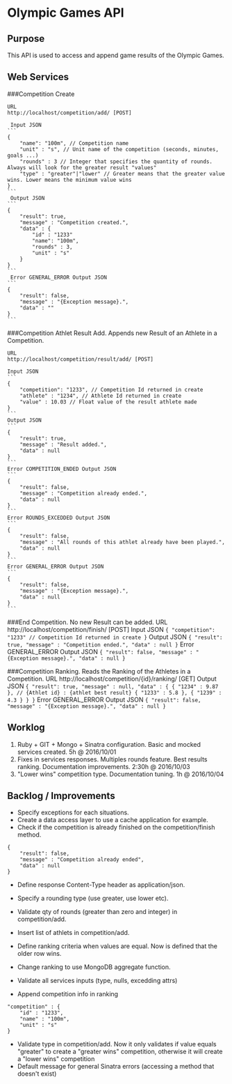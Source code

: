 # Olympic Games API

## Purpose 

This API is used to access and append game results of the Olympic Games.


## Web Services

###Competition Create

	URL
	http://localhost/competition/add/ [POST]

	 Input JSON
	```
	{
		"name": "100m", // Competition name
		"unit" : "s", // Unit name of the competition (seconds, minutes, goals ...)
		"rounds" : 3 // Integer that specifies the quantity of rounds. Always will look for the greater result "values"
		"type" : "greater"|"lower" // Greater means that the greater value wins. Lower means the minimum value wins
	}
	```
	 Output JSON
	```
	{
		"result": true,
		"message" : "Competition created.",
		"data" : {
			"id" : "1233"
			"name": "100m",
			"rounds" : 3,
			"unit" : "s"
		}
	}
	```
	 Error GENERAL_ERROR Output JSON
	```
	{
		"result": false,
		"message" : "{Exception message}.",
		"data" : ""
	}
	```

###Competition Athlet Result Add. Appends new Result of an Athlete in a Competition.

	URL
	http://localhost/competition/result/add/ [POST]

	Input JSON
	```
	{
		"competition": "1233", // Competition Id returned in create
		"athlete" : "1234", // Athlete Id returned in create
		"value" : 10.03 // Float value of the result athlete made
	}
	```
	Output JSON
	```
	{
		"result": true,
		"message" : "Result added.",
		"data" : null
	}
	```
	Error COMPETITION_ENDED Output JSON
	```
	{
		"result": false,
		"message" : "Competition already ended.",
		"data" : null
	}
	```
	Error ROUNDS_EXCEDDED Output JSON
	```
	{
		"result": false,
		"message" : "All rounds of this athlet already have been played.",
		"data" : null
	}
	```
	Error GENERAL_ERROR Output JSON
	```
	{
		"result": false,
		"message" : "{Exception message}.",
		"data" : null
	}
	```

###End Competition. No new Result can be added. 
	URL
	http://localhost/competition/finish/ [POST]
	Input JSON
	```
	{
		"competition": "1233" // Competition Id returned in create
	}
	```
	Output JSON
	```
	{
		"result": true,
		"message" : "Competition ended.",
		"data" : null
	}
	```
	Error GENERAL_ERROR Output JSON
	```
	{
		"result": false,
		"message" : "{Exception message}.",
		"data" : null
	}
	```

###Competition Ranking. Reads the Ranking of the Athletes in a Competition.
	URL
	http://localhost/competition/{id}/ranking/ [GET]
	Output JSON
	```
	{
		"result": true,
		"message" : null,
		"data" : {
			{ "1234" : 9.87 }, // {Athlet id} : {athlet best result}
			{ "1233" : 5.8 },
			{ "1239" : 4.3 }
		}
	}
	```
	Error GENERAL_ERROR Output JSON
	```
	{
		"result": false,
		"message" : "{Exception message}.",
		"data" : null
	}
	```


## Worklog

1. Ruby + GIT + Mongo + Sinatra configuration. Basic and mocked services created. 5h @ 2016/10/01
2. Fixes in services responses. Multiples rounds feature. Best results ranking. Documentation improvements. 2:30h @ 2016/10/03
3. "Lower wins" competition type. Documentation tuning. 1h @ 2016/10/04


## Backlog / Improvements

- Specify exceptions for each situations.
- Create a data access layer to use a cache application for example.
- Check if the competition is already finished on the competition/finish method.
```
{
	"result": false,
	"message" : "Competition already ended",
	"data" : null
}
```

- Define response Content-Type header as application/json.
- Specify a rounding type (use greater, use lower etc).
- Validate qty of rounds (greater than zero and integer) in competition/add.

- Insert list of athlets in competition/add.
- Define ranking criteria when values are equal. Now is defined that the older row wins.
- Change ranking to use MongoDB aggregate function.
- Validate all services inputs (type, nulls, excedding attrs)
- Append competition info in ranking 
```
"competition" : {
	"id" : "1233",
	"name" : "100m",
	"unit" : "s"
}
```
- Validate type in competition/add. Now it only validates if value equals "greater" to create a "greater wins" competition, otherwise it will create a "lower wins" competition
- Default message for general Sinatra errors (accessing a method that doesn't exist) 
